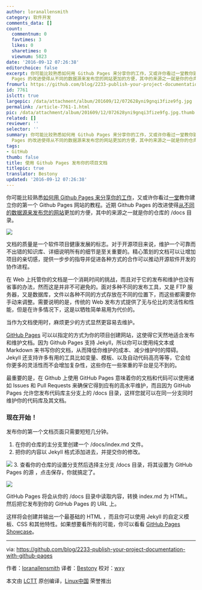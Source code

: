 ```yaml
---
author: loranallensmith
category: 软件开发
comments_data: []
count:
  commentnum: 0
  favtimes: 3
  likes: 0
  sharetimes: 0
  viewnum: 5823
date: '2016-09-12 07:26:38'
editorchoice: false
excerpt: 你可能比较熟悉如何用 Github Pages 来分享你的工作，又或许你看过一堂教你建立你的第一个 Github Pages 网站的教程。近期 Github
  Pages 的改进使得从不同的数据源来发布您的网站更加的方便，其中的来源之一就是你的仓库的 /docs 目录。
fromurl: https://github.com/blog/2233-publish-your-project-documentation-with-github-pages
id: 7761
islctt: true
largepic: /data/attachment/album/201609/12/072628yni9gnqi3fize9fg.jpg
permalink: /article-7761-1.html
pic: /data/attachment/album/201609/12/072628yni9gnqi3fize9fg.jpg.thumb.jpg
related: []
reviewer: ''
selector: ''
summary: 你可能比较熟悉如何用 Github Pages 来分享你的工作，又或许你看过一堂教你建立你的第一个 Github Pages 网站的教程。近期 Github
  Pages 的改进使得从不同的数据源来发布您的网站更加的方便，其中的来源之一就是你的仓库的 /docs 目录。
tags:
- GitHub
thumb: false
title: 使用 Github Pages 发布你的项目文档
titlepic: true
translator: Bestony
updated: '2016-09-12 07:26:38'
---
```


你可能比较熟悉[如何用 Github Pages 来分享你的工作](https://www.youtube.com/watch?v=2MsN8gpT6jY)，又或许你看过[一堂](https://www.youtube.com/watch?v=RaKX4A5EiQo)教你建立你的第一个 Github Pages 网站的教程。近期 Github Pages 的改进使得[从不同的数据源来发布您的网站](https://help.github.com/articles/configuring-a-publishing-source-for-github-pages/)更加的方便，其中的来源之一就是你的仓库的 /docs 目录。


![](/data/attachment/album/201609/12/072628yni9gnqi3fize9fg.jpg)


文档的质量是一个软件项目健康发展的标志。对于开源项目来说，维护一个可靠而不出错的知识库、详细说明所有的细节是至关重要的。精心策划的文档可以让增加项目的亲切感，提供一步步的指导并促进各种方式的合作可以推动开源软件开发的协作进程。


在 Web 上托管你的文档是一个消耗时间的挑战，而且对于它的发布和维护也没有省事的办法，然而这是并非不可避免的。面对多种不同的发布工具，又是 FTP 服务器，又是数据库，文件以各种不同的方式存放在不同的位置下，而这些都需要你手动来调整。需要说明的是，传统的 Web 发布方式提供了无与伦比的灵活性和性能，但是在许多情况下，这是以牺牲简单易用为代价的。


当作为文档使用时，麻烦更少的方式显然更容易去维护。


[GitHub Pages](https://pages.github.com/) 可以以指定的方式为你的项目创建网站，这使得它天然地适合发布和维护文档。因为 Github Pages 支持 Jekyll，所以你可以使用纯文本或 Markdown 来书写你的文档，从而降低你维护的成本、减少维护时的障碍。Jekyll 还支持许多有用的工具比如变量、模板、以及自动代码高亮等等，它会给你更多的灵活性而不会增加复杂性，这些你在一些笨重的平台是见不到的。


最重要的是，在 Github 上使用 GitHub Pages 意味着你的文档和代码可以使用诸如 Issues 和 Pull Requests 来确保它得到应有的高水平维护，而且因为 GitHub Pages 允许您发布代码库主分支上的 /docs 目录，这样您就可以在同一分支同时维护你的代码库及其文档。


### 现在开始！


发布你的第一个文档页面只需要短短几分钟。


1. 在你的仓库的主分支里创建一个 /docs/index.md 文件。
2. 把你的内容以 Jekyll 格式添加进去，并提交你的修改。


![](/data/attachment/album/201609/12/072641iezmfeihmgo8fbwe.gif)
3. 查看你的仓库的设置分支然后选择主分支 /docs 目录，将其设置为 GitHub Pages 的源 ，点击保存，你就搞定了。


![](/data/attachment/album/201609/12/072641wy3ayoh4khioy2ko.gif)


GitHub Pages 将会从你的 /docs 目录中读取内容，转换 index.md 为 HTML。然后把它发布到你的 GitHub Pages 的 URL 上。


这样将会创建并输出一个最基础的 HTML ，而且你可以使用 Jekyll 的自定义模板、CSS 和其他特性。如果想要看所有的可能，你可以看看 [GitHub Pages Showcase](https://github.com/showcases/github-pages-examples)。




---


via: <https://github.com/blog/2233-publish-your-project-documentation-with-github-pages>


作者：[loranallensmith](https://github.com/loranallensmith)  译者：[Bestony](https://github.com/bestony) 校对：[wxy](https://github.com/wxy)


本文由 [LCTT](https://github.com/LCTT/TranslateProject) 原创编译，[Linux中国](https://linux.cn/) 荣誉推出